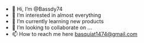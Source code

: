 - 👋 Hi, I’m @Bassdy74
- 👀 I’m interested in almost everything
- 🌱 I’m currently learning new products
- 💞️ I’m looking to collaborate on ...
- 📫 How to reach me here basquiat1474@gmail.com

<!---
Bassdy74/Bassdy74 is a ✨ special ✨ repository because its `README.md` (this file) appears on your GitHub profile.
You can click the Preview link to take a look at your changes.
--->
